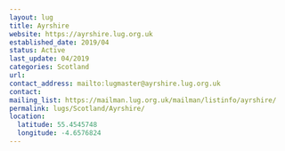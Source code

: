 ```yaml
---
layout: lug
title: Ayrshire
website: https://ayrshire.lug.org.uk
established_date: 2019/04
status: Active
last_update: 04/2019
categories: Scotland
url: 
contact_address: mailto:lugmaster@ayrshire.lug.org.uk
contact: 
mailing_list: https://mailman.lug.org.uk/mailman/listinfo/ayrshire/
permalink: lugs/Scotland/Ayrshire/
location:
  latitude: 55.4545748
  longitude: -4.6576824
---
```

